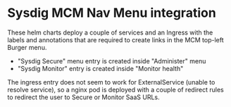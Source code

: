 # Sysdig MCM Nav Menu integration

These helm charts deploy a couple of services and an Ingress with the labels and annotations that are required to create links in the MCM top-left Burger menu.

* "Sysdig Secure" menu entry is created inside "Administer" menu
* "Sysdig Monitor" entry is created inside "Monitor health"

The ingress entry does not seem to work for ExternalService (unable to resolve service), so a nginx pod is deployed with a couple of redirect rules to redirect the user to Secure or Monitor SaaS URLs.
